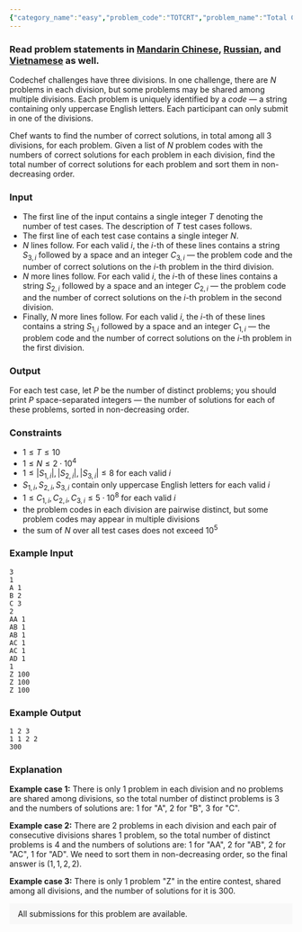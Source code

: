 ```yaml
---
{"category_name":"easy","problem_code":"TOTCRT","problem_name":"Total Correct Submissions","problemComponents":{"constraints":"","constraintsState":false,"subtasks":"","subtasksState":false,"inputFormat":"","inputFormatState":false,"outputFormat":"","outputFormatState":false,"sampleTestCases":{"0":{"id":1,"input":"3\n1\nA 1\nB 2\nC 3\n2\nAA 1\nAB 1\nAB 1\nAC 1\nAC 1\nAD 1\n1\nZ 100\nZ 100\nZ 100","output":"1 2 3\n1 1 2 2\n300","explanation":"**Example case 1:** There is only $1$ problem in each division and no problems are shared among divisions, so the total number of distinct problems is $3$ and the numbers of solutions are: $1$ for \u0022A\u0022, $2$ for \u0022B\u0022, $3$ for \u0022C\u0022.\n\n**Example case 2:** There are $2$ problems in each division and each pair of consecutive divisions shares $1$ problem, so the total number of distinct problems is $4$ and the numbers of solutions are: $1$ for \u0022AA\u0022, $2$ for \u0022AB\u0022, $2$ for \u0022AC\u0022, $1$ for \u0022AD\u0022. We need to sort them in non-decreasing order, so the final answer is $(1, 1, 2, 2)$.\n\n**Example case 3:** There is only $1$ problem \u0022Z\u0022 in the entire contest, shared among all divisions, and the number of solutions for it is $300$.","isDeleted":false}}},"video_editorial_url":"https://youtu.be/jwnqk6Vb3Bw","languages_supported":{"0":"CPP14","1":"C","2":"JAVA","3":"PYTH 3.6","4":"CPP17","5":"PYTH","6":"PYP3","7":"CS2","8":"ADA","9":"PYPY","10":"TEXT","11":"PAS fpc","12":"NODEJS","13":"RUBY","14":"PHP","15":"GO","16":"HASK","17":"TCL","18":"PERL","19":"SCALA","20":"LUA","21":"kotlin","22":"BASH","23":"JS","24":"LISP sbcl","25":"rust","26":"PAS gpc","27":"BF","28":"CLOJ","29":"R","30":"D","31":"CAML","32":"FORT","33":"ASM","34":"swift","35":"FS","36":"WSPC","37":"LISP clisp","38":"SQL","39":"SCM guile","40":"PERL6","41":"ERL","42":"CLPS","43":"ICK","44":"NICE","45":"PRLG","46":"ICON","47":"COB","48":"SCM chicken","49":"PIKE","50":"SCM qobi","51":"ST","52":"SQLQ","53":"NEM"},"max_timelimit":1,"source_sizelimit":50000,"problem_author":"daanish_adm","problem_tester":"iscsi","date_added":"9-03-2021","tags":{"0":"daanish_adm","1":"map","2":"simple","3":"sorting","4":"start5","5":"vichitr"},"problem_difficulty_level":"Simple","best_tag":"","editorial_url":"https://discuss.codechef.com/problems/TOTCRT","time":{"view_start_date":1624800600,"submit_start_date":1624800600,"visible_start_date":1624800600,"end_date":1735669800},"is_direct_submittable":false,"problemDiscussURL":"https://discuss.codechef.com/search?q=TOTCRT","is_proctored":false,"visitedContests":{},"layout":"problem"}
---
```

### Read problem statements in [Mandarin Chinese](https://www.codechef.com/download/translated/START5/mandarin/TOTCRT.pdf), [Russian](https://www.codechef.com/download/translated/START5/russian/TOTCRT.pdf), and [Vietnamese](https://www.codechef.com/download/translated/START5/vietnamese/TOTCRT.pdf) as well.

Codechef challenges have three divisions. In one challenge, there are $N$ problems in each division, but some problems may be shared among multiple divisions. Each problem is uniquely identified by a *code* — a string containing only uppercase English letters. Each participant can only submit in one of the divisions.

Chef wants to find the number of correct solutions, in total among all $3$ divisions, for each problem. Given a list of $N$ problem codes with the numbers of correct solutions for each problem in each division, find the total number of correct solutions for each problem and sort them in non-decreasing order.

### Input
- The first line of the input contains a single integer $T$ denoting the number of test cases. The description of $T$ test cases follows.
- The first line of each test case contains a single integer $N$.
- $N$ lines follow. For each valid $i$, the $i$-th of these lines contains a string $S_{3,i}$ followed by a space and an integer $C_{3,i}$ — the problem code and the number of correct solutions on the $i$-th problem in the third division.
- $N$ more lines follow. For each valid $i$, the $i$-th of these lines contains a string $S_{2,i}$ followed by a space and an integer $C_{2,i}$ — the problem code and the number of correct solutions on the $i$-th problem in the second division.
- Finally, $N$ more lines follow. For each valid $i$, the $i$-th of these lines contains a string $S_{1,i}$ followed by a space and an integer $C_{1,i}$ — the problem code and the number of correct solutions on the $i$-th problem in the first division.

### Output
For each test case, let $P$ be the number of distinct problems; you should print $P$ space-separated integers — the number of solutions for each of these problems, sorted in non-decreasing order.

### Constraints
- $1 \leq T \leq 10$
- $1 \leq N \leq 2 \cdot 10^4$
- $1 \leq |S_{1,i}|, |S_{2,i}|, |S_{3,i}| \leq 8$ for each valid $i$
- $S_{1,i}, S_{2,i}, S_{3,i}$ contain only uppercase English letters for each valid $i$
- $1 \leq C_{1,i}, C_{2,i}, C_{3,i} \leq 5 \cdot 10^8$ for each valid $i$
- the problem codes in each division are pairwise distinct, but some problem codes may appear in multiple divisions
- the sum of $N$ over all test cases does not exceed $10^5$

### Example Input
```
3
1
A 1
B 2
C 3
2
AA 1
AB 1
AB 1
AC 1
AC 1
AD 1
1
Z 100
Z 100
Z 100
```

### Example Output
```
1 2 3
1 1 2 2
300
```

### Explanation
**Example case 1:** There is only $1$ problem in each division and no problems are shared among divisions, so the total number of distinct problems is $3$ and the numbers of solutions are: $1$ for "A", $2$ for "B", $3$ for "C".

**Example case 2:** There are $2$ problems in each division and each pair of consecutive divisions shares $1$ problem, so the total number of distinct problems is $4$ and the numbers of solutions are: $1$ for "AA", $2$ for "AB", $2$ for "AC", $1$ for "AD". We need to sort them in non-decreasing order, so the final answer is $(1, 1, 2, 2)$.

**Example case 3:** There is only $1$ problem "Z" in the entire contest, shared among all divisions, and the number of solutions for it is $300$. 

<aside style='background: #f8f8f8;padding: 10px 15px;'><div>All submissions for this problem are available.</div></aside>